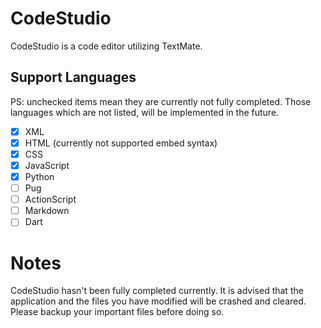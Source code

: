 # CodeStudio

CodeStudio is a code editor utilizing TextMate.

## Support Languages
PS: unchecked items mean they are currently not fully completed. Those languages which are not listed, will be implemented in the future.

- [x] XML
- [x] HTML (currently not supported embed syntax)
- [x] CSS
- [x] JavaScript
- [x] Python
- [ ] Pug
- [ ] ActionScript
- [ ] Markdown
- [ ] Dart

# Notes
CodeStudio hasn't been fully completed currently. It is advised that the application and the files you have modified will be crashed and cleared. Please backup your important files before doing so.

